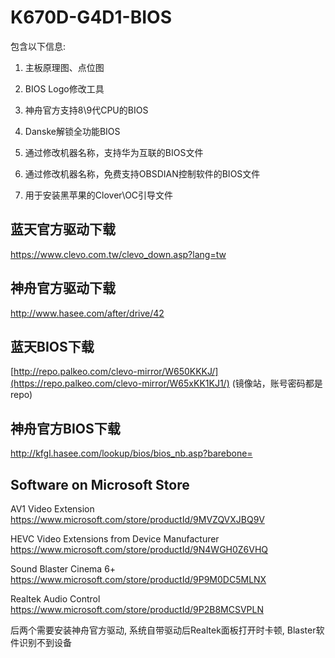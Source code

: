 # K670D-G4D1-BIOS


包含以下信息: 

1. 主板原理图、点位图

2. BIOS Logo修改工具

3. 神舟官方支持8\9代CPU的BIOS

4. Danske解锁全功能BIOS

5. 通过修改机器名称，支持华为互联的BIOS文件

6. 通过修改机器名称，免费支持OBSDIAN控制软件的BIOS文件

7. 用于安装黑苹果的Clover\OC引导文件



## 蓝天官方驱动下载

https://www.clevo.com.tw/clevo_down.asp?lang=tw



## 神舟官方驱动下载

http://www.hasee.com/after/drive/42


## 蓝天BIOS下载

[http://repo.palkeo.com/clevo-mirror/W650KKKJ/](https://repo.palkeo.com/clevo-mirror/W65xKK1KJ1/)
(镜像站，账号密码都是repo)


## 神舟官方BIOS下载

http://kfgl.hasee.com/lookup/bios/bios_nb.asp?barebone=




## Software on Microsoft Store

AV1 Video Extension https://www.microsoft.com/store/productId/9MVZQVXJBQ9V

HEVC Video Extensions from Device Manufacturer https://www.microsoft.com/store/productId/9N4WGH0Z6VHQ

Sound Blaster Cinema 6+ https://www.microsoft.com/store/productId/9P9M0DC5MLNX

Realtek Audio Control https://www.microsoft.com/store/productId/9P2B8MCSVPLN

后两个需要安装神舟官方驱动, 系统自带驱动后Realtek面板打开时卡顿, Blaster软件识别不到设备





